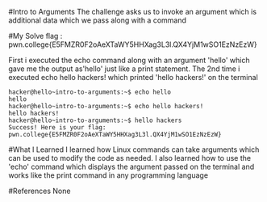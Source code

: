 \#Intro to Arguments
The challenge asks us to invoke an argument which is additional data which we pass along with a command


\#My Solve
flag : pwn.college{E5FMZR0F2oAeXTaWY5HHXag3L3l.QX4YjM1wSO1EzNzEzW}

First i executed the echo command along with an argument 'hello' which gave me the output as'hello'
just like a print statement. The 2nd time i executed echo hello hackers! which printed 'hello hackers!'
on the terminal
```
hacker@hello~intro-to-arguments:~$ echo hello
hello
hacker@hello~intro-to-arguments:~$ echo hello hackers!
hello hackers!
hacker@hello~intro-to-arguments:~$ hello hackers
Success! Here is your flag:
pwn.college{E5FMZR0F2oAeXTaWY5HHXag3L3l.QX4YjM1wSO1EzNzEzW}

```

#What I Learned
I learned how Linux commands can take arguments which can be used to modify the code as needed. I also
learned how to use the 'echo' command which displays the argument passed on the terminal and works like
the print command in any programming language

#References
None